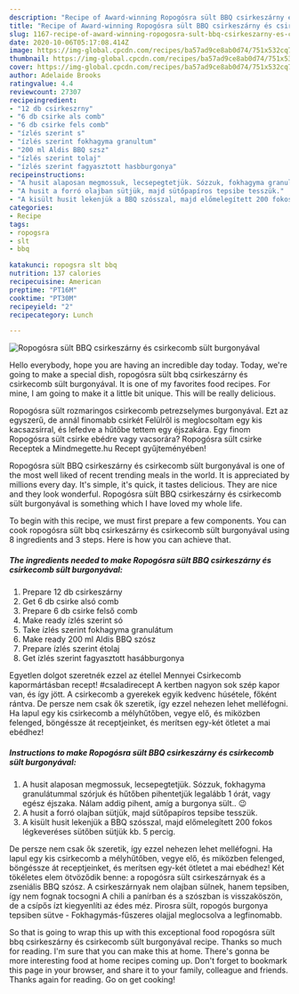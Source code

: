 ```yaml
---
description: "Recipe of Award-winning Ropogósra sült BBQ csirkeszárny és csirkecomb sült burgonyával"
title: "Recipe of Award-winning Ropogósra sült BBQ csirkeszárny és csirkecomb sült burgonyával"
slug: 1167-recipe-of-award-winning-ropogosra-sult-bbq-csirkeszarny-es-csirkecomb-sult-burgonyaval
date: 2020-10-06T05:17:08.414Z
image: https://img-global.cpcdn.com/recipes/ba57ad9ce8ab0d74/751x532cq70/ropogosra-sult-bbq-csirkeszarny-es-csirkecomb-sult-burgonyaval-recept-foto.jpg
thumbnail: https://img-global.cpcdn.com/recipes/ba57ad9ce8ab0d74/751x532cq70/ropogosra-sult-bbq-csirkeszarny-es-csirkecomb-sult-burgonyaval-recept-foto.jpg
cover: https://img-global.cpcdn.com/recipes/ba57ad9ce8ab0d74/751x532cq70/ropogosra-sult-bbq-csirkeszarny-es-csirkecomb-sult-burgonyaval-recept-foto.jpg
author: Adelaide Brooks
ratingvalue: 4.4
reviewcount: 27307
recipeingredient:
- "12 db csirkeszrny"
- "6 db csirke als comb"
- "6 db csirke fels comb"
- "ízlés szerint s"
- "ízlés szerint fokhagyma granultum"
- "200 ml Aldis BBQ szsz"
- "ízlés szerint tolaj"
- "ízlés szerint fagyasztott hasbburgonya"
recipeinstructions:
- "A husit alaposan megmossuk, lecsepegtetjük. Sózzuk, fokhagyma granulátummal szórjuk és hűtőben pihentetjük legalább 1 órát, vagy egész éjszaka. Nálam addig pihent, amíg a burgonya sült.. 😉"
- "A husit a forró olajban sütjük, majd sütőpapíros tepsibe tesszük."
- "A kisült husit lekenjük a BBQ szósszal, majd előmelegített 200 fokos légkeveréses sütőben sütjük kb. 5 percig."
categories:
- Recipe
tags:
- ropogsra
- slt
- bbq

katakunci: ropogsra slt bbq 
nutrition: 137 calories
recipecuisine: American
preptime: "PT16M"
cooktime: "PT30M"
recipeyield: "2"
recipecategory: Lunch

---
```



![Ropogósra sült BBQ csirkeszárny és csirkecomb sült burgonyával](https://img-global.cpcdn.com/recipes/ba57ad9ce8ab0d74/751x532cq70/ropogosra-sult-bbq-csirkeszarny-es-csirkecomb-sult-burgonyaval-recept-foto.jpg)

Hello everybody, hope you are having an incredible day today. Today, we're going to make a special dish, ropogósra sült bbq csirkeszárny és csirkecomb sült burgonyával. It is one of my favorites food recipes. For mine, I am going to make it a little bit unique. This will be really delicious.

Ropogósra sült rozmaringos csirkecomb petrezselymes burgonyával. Ezt az egyszerű, de annál finomabb csirkét Felülről is meglocsoltam egy kis kacsazsírral, és lefedve a hűtőbe tettem egy éjszakára. Egy finom Ropogósra sült csirke ebédre vagy vacsorára? Ropogósra sült csirke Receptek a Mindmegette.hu Recept gyűjteményében!

Ropogósra sült BBQ csirkeszárny és csirkecomb sült burgonyával is one of the most well liked of recent trending meals in the world. It is appreciated by millions every day. It's simple, it's quick, it tastes delicious. They are nice and they look wonderful. Ropogósra sült BBQ csirkeszárny és csirkecomb sült burgonyával is something which I have loved my whole life.


To begin with this recipe, we must first prepare a few components. You can cook ropogósra sült bbq csirkeszárny és csirkecomb sült burgonyával using 8 ingredients and 3 steps. Here is how you can achieve that.

<!--inarticleads1-->

##### The ingredients needed to make Ropogósra sült BBQ csirkeszárny és csirkecomb sült burgonyával:

1. Prepare 12 db csirkeszárny
1. Get 6 db csirke alsó comb
1. Prepare 6 db csirke felső comb
1. Make ready ízlés szerint só
1. Take ízlés szerint fokhagyma granulátum
1. Make ready 200 ml Aldis BBQ szósz
1. Prepare ízlés szerint étolaj
1. Get ízlés szerint fagyasztott hasábburgonya


Egyetlen dolgot szeretnék ezzel az étellel Mennyei Csirkecomb kapormártásban recept! #csaladirecept A kertben nagyon sok szép kapor van, és így jött. A csirkecomb a gyerekek egyik kedvenc húsétele, főként rántva. De persze nem csak ők szeretik, így ezzel nehezen lehet melléfogni. Ha lapul egy kis csirkecomb a mélyhűtőben, vegye elő, és miközben felenged, böngéssze át receptjeinket, és merítsen egy-két ötletet a mai ebédhez! 

<!--inarticleads2-->

##### Instructions to make Ropogósra sült BBQ csirkeszárny és csirkecomb sült burgonyával:

1. A husit alaposan megmossuk, lecsepegtetjük. Sózzuk, fokhagyma granulátummal szórjuk és hűtőben pihentetjük legalább 1 órát, vagy egész éjszaka. Nálam addig pihent, amíg a burgonya sült.. 😉
1. A husit a forró olajban sütjük, majd sütőpapíros tepsibe tesszük.
1. A kisült husit lekenjük a BBQ szósszal, majd előmelegített 200 fokos légkeveréses sütőben sütjük kb. 5 percig.


De persze nem csak ők szeretik, így ezzel nehezen lehet melléfogni. Ha lapul egy kis csirkecomb a mélyhűtőben, vegye elő, és miközben felenged, böngéssze át receptjeinket, és merítsen egy-két ötletet a mai ebédhez! Két tökéletes elem ötvöződik benne: a ropogósra sült csirkeszárnyak és a zseniális BBQ szósz. A csirkeszárnyak nem olajban sülnek, hanem tepsiben, így nem fognak tocsogni A chili a panírban és a szószban is visszaköszön, de a csípős ízt kiegyenlíti az édes méz. Pirosra sült, ropogós burgonya tepsiben sütve - Fokhagymás-fűszeres olajjal meglocsolva a legfinomabb. 

So that is going to wrap this up with this exceptional food ropogósra sült bbq csirkeszárny és csirkecomb sült burgonyával recipe. Thanks so much for reading. I'm sure that you can make this at home. There's gonna be more interesting food at home recipes coming up. Don't forget to bookmark this page in your browser, and share it to your family, colleague and friends. Thanks again for reading. Go on get cooking!
